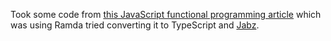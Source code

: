 Took some code from [this JavaScript functional programming article](https://medium.com/@rajaraodv/functional-programming-in-js-with-practical-examples-part-1-87c2b0dbc276#.y98omytwd) which was using Ramda tried converting it to TypeScript and [Jabz](https://github.com/Funkia/jabz).